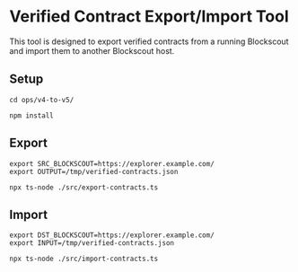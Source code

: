 # Verified Contract Export/Import Tool
This tool is designed to export verified contracts from a running Blockscout and import them to another Blockscout host.

## Setup
```shell
cd ops/v4-to-v5/

npm install
```

## Export

```shell
export SRC_BLOCKSCOUT=https://explorer.example.com/
export OUTPUT=/tmp/verified-contracts.json

npx ts-node ./src/export-contracts.ts
```

## Import

```shell
export DST_BLOCKSCOUT=https://explorer.example.com/
export INPUT=/tmp/verified-contracts.json

npx ts-node ./src/import-contracts.ts
```
